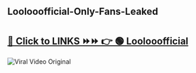 
 ## Loolooofficial-Only-Fans-Leaked

# <h2><a href="https://clipsfans.com/Loolooofficial&ref=git">🔗 Click to LINKS ⏩⏩ 👉 🟢 Loolooofficial </a></h2>

<a href="https://clipsfans.com/Loolooofficial&ref=git" rel="nofollow" data-target="animated-image.originalLink"><img src="https://i.ibb.co.com/xMMVF88/686577567.gif" alt="Viral Video Original" style="max-width: 100%; display: inline-block;" data-target="animated-image.originalImage"></a>
